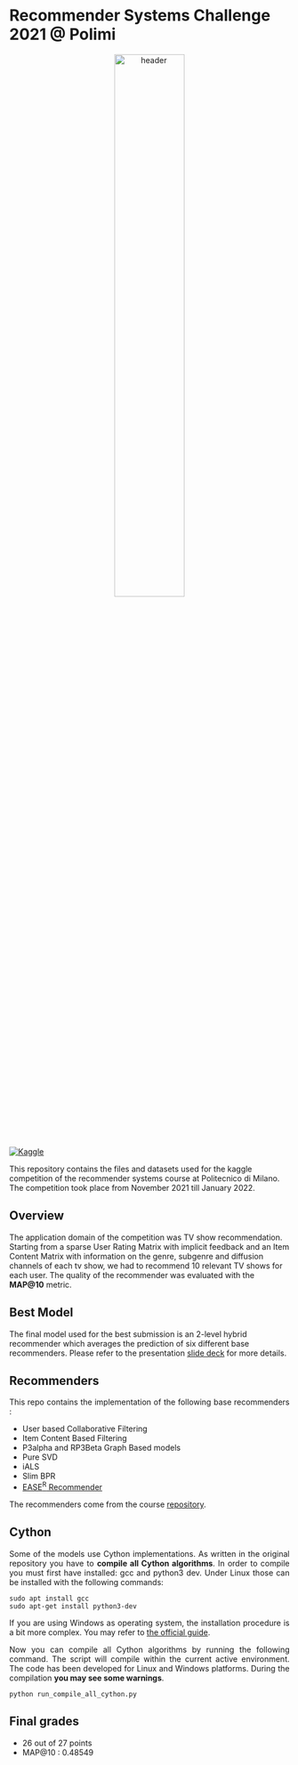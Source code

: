 # Recommender  Systems Challenge 2021 @ Polimi
<p align="center">
  <img width="50%" src="https://images.unsplash.com/photo-1560169897-fc0cdbdfa4d5?ixlib=rb-1.2.1&ixid=MnwxMjA3fDB8MHxwaG90by1wYWdlfHx8fGVufDB8fHx8&auto=format&fit=crop&w=872&q=80" alt="header" />
</p>


[![Kaggle](https://img.shields.io/badge/closed-kaggle-blue)](https://www.kaggle.com/c/recommender-system-2021-challenge-polimi)

This repository contains the files and datasets used for the kaggle competition of the recommender systems course at Politecnico di Milano. The competition took place from November 2021 till January 2022. 


## Overview
<p align="justify">

The application domain of the competition was TV show recommendation. Starting from a sparse User Rating Matrix with implicit feedback and an Item Content Matrix with information on the genre, subgenre and diffusion channels of each tv show, we had to recommend 10 relevant TV shows for each user. The quality of the recommender was evaluated with  the **MAP@10** metric.
  
</p>
  
## Best Model
<p align="justify">
  
The final model used for the best submission is an 2-level hybrid recommender which averages the prediction of six different base recommenders. Please refer to the presentation [slide deck](https://github.com/jtonglet/Recommender-Systems-Polimi/blob/main/RecSys_2021.pdf) for more details.

</p>




## Recommenders
<p align="justify">
This repo contains the implementation of the following base recommenders : 
</p>

- User based Collaborative Filtering
- Item Content Based Filtering
- P3alpha and RP3Beta Graph Based models
- Pure SVD 
- iALS 
- Slim BPR 
- [EASE<sup>R</sup> Recommender](https://dl.acm.org/doi/pdf/10.1145/3308558.3313710)

The recommenders come from the course [repository](https://github.com/MaurizioFD/RecSys_Course_AT_PoliMi).


## Cython
<p align="justify">
Some of the models use Cython implementations. As written in the original repository you have to <b>compile all Cython algorithms</b>. 
In order to compile you must first have installed: gcc and python3 dev. Under Linux those can be installed with the following commands:
</p>

```
sudo apt install gcc 
sudo apt-get install python3-dev
```
  
<p align="justify">
If you are using Windows as operating system, the installation procedure is a bit more complex. 
You may refer to <a href="https://github.com/cython/cython/wiki/InstallingOnWindows">the official guide</a>.
</p>

<p align="justify">
Now you can compile all Cython algorithms by running the following command. 
The script will compile within the current active environment. The code has been developed for Linux and Windows platforms. 
During the compilation <b>you may see some warnings</b>. 
</p>
  
```
python run_compile_all_cython.py
```

  
## Final grades
* 26 out of  27 points
* MAP@10 : 0.48549
